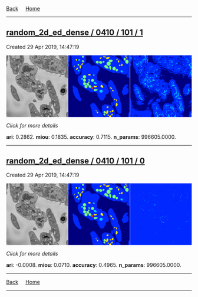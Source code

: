 
[Back](..)&nbsp;&nbsp;&nbsp;&nbsp;&nbsp;[Home](https://leapmanlab.github.io/snapshots)

---

<div class="summary"><a href="1"><h2>random_2d_ed_dense / 0410 / 101 / 1</h2></a><p>Created 29 Apr 2019, 14:47:19
</p><a href="1"><img src="1/media/summary.png" align="center"></a><p>
<i>Click for more details</i>
</p></div>

**ari**: 0.2862. **miou**: 0.1835. **accuracy**: 0.7115. **n_params**: 996605.0000. 

---

<div class="summary"><a href="0"><h2>random_2d_ed_dense / 0410 / 101 / 0</h2></a><p>Created 29 Apr 2019, 14:47:19
</p><a href="0"><img src="0/media/summary.png" align="center"></a><p>
<i>Click for more details</i>
</p></div>

**ari**: -0.0008. **miou**: 0.0710. **accuracy**: 0.4965. **n_params**: 996605.0000. 

---

[Back](..)&nbsp;&nbsp;&nbsp;&nbsp;&nbsp;[Home](https://leapmanlab.github.io/snapshots)

---